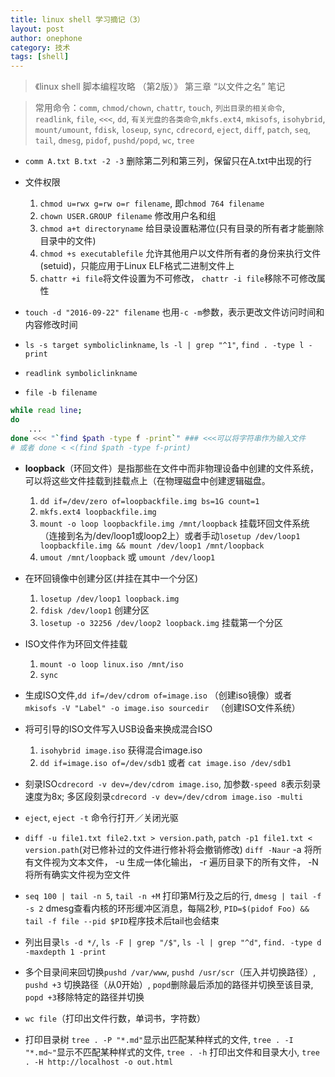 ```yaml
---
title: linux shell 学习摘记（3） 
layout: post
author: onephone
category: 技术
tags: [shell]
---
```


> 《linux shell 脚本编程攻略 （第2版）》 第三章 “以文件之名” 笔记      

> 常用命令：`comm`, `chmod/chown`, `chattr`, `touch`, `列出目录的相关命令`, `readlink`, `file`, `<<<`, `dd`, `有关光盘的各类命令`,`mkfs.ext4`, `mkisofs`, `isohybrid`, `mount/umount`, `fdisk`, `loseup`, `sync`, `cdrecord`, `eject`, `diff`, `patch`, `seq`, `tail`, `dmesg`, `pidof`, `pushd/popd`, `wc`, `tree`    
  
- `comm A.txt B.txt -2 -3` 删除第二列和第三列，保留只在A.txt中出现的行  
  
- 文件权限  
    1. `chmod u=rwx g=rw o=r filename`, 即`chmod 764 filename`  
    2. `chown USER.GROUP filename` 修改用户名和组  
    3. `chmod a+t directoryname` 给目录设置粘滞位(只有目录的所有者才能删除目录中的文件)  
    4. `chmod +s executablefile` 允许其他用户以文件所有者的身份来执行文件(setuid)，只能应用于Linux ELF格式二进制文件上  
    5. `chattr +i file`将文件设置为不可修改， `chattr -i file`移除不可修改属性  
  
- `touch -d "2016-09-22" filename` 也用`-c -m`参数，表示更改文件访问时间和内容修改时间  
  
- `ls -s target symboliclinkname`, `ls -l | grep "^1"`, `find . -type l -print`  
  
- `readlink symboliclinkname`  
  
- `file -b filename`  
  
```bash  
while read line;  
do   
    ...  
done <<< "`find $path -type f -print`" ### <<<可以将字符串作为输入文件   
# 或者 done < <(find $path -type f-print)  
```  
  
- **loopback**（环回文件）是指那些在文件中而非物理设备中创建的文件系统，可以将这些文件挂载到挂载点上（在物理磁盘中创建逻辑磁盘。  
    1. `dd if=/dev/zero of=loopbackfile.img bs=1G count=1`  
    2. `mkfs.ext4 loopbackfile.img`  
    3. `mount -o loop loopbackfile.img /mnt/loopback` 挂载环回文件系统（连接到名为/dev/loop1或loop2上）或者手动`losetup /dev/loop1 loopbackfile.img && mount /dev/loop1 /mnt/loopback`  
    4. `umout /mnt/loopback`  或 `umount /dev/loop1`  
  
- 在环回镜像中创建分区(并挂在其中一个分区)  
    1. `losetup /dev/loop1 loopback.img`  
    2. `fdisk /dev/loop1` 创建分区  
    3. `losetup -o 32256 /dev/loop2 loopback.img` 挂载第一个分区  
  
- ISO文件作为环回文件挂载  
    1. `mount -o loop linux.iso /mnt/iso`  
    2. `sync`  
  
- 生成ISO文件,`dd if=/dev/cdrom of=image.iso` （创建iso镜像）或者 `mkisofs -V "Label" -o image.iso sourcedir ` （创建ISO文件系统）  
  
- 将可引导的ISO文件写入USB设备来换成混合ISO  
    1. `isohybrid image.iso` 获得混合image.iso  
    2. `dd if=image.iso of=/dev/sdb1` 或者 `cat image.iso /dev/sdb1`  
  
- 刻录ISO`cdrecord -v dev=/dev/cdrom image.iso`, 加参数`-speed 8`表示刻录速度为8x; 多区段刻录`cdrecord -v dev=/dev/cdrom image.iso -multi`  
  
- `eject`, `eject -t` 命令行打开／关闭光驱  
  
- `diff -u file1.txt file2.txt > version.path`, `patch -p1 file1.txt < version.path`(对已修补过的文件进行修补将会撤销修改) `diff -Naur` -a 将所有文件视为文本文件， -u 生成一体化输出， -r 遍历目录下的所有文件， -N 将所有确实文件视为空文件  
  
- `seq 100 | tail -n 5`, `tail -n +M` 打印第M行及之后的行, `dmesg | tail -f -s 2` dmesg查看内核的环形缓冲区消息，每隔2秒, `PID=$(pidof Foo) && tail -f file --pid $PID`程序技术后tail也会结束  
  
- 列出目录`ls -d */`, `ls -F | grep "/$"`, `ls -l | grep "^d"`, `find. -type d -maxdepth 1 -print`  
  
- 多个目录间来回切换`pushd /var/www`, `pushd /usr/scr`（压入并切换路径）, `pushd +3` 切换路径（从0开始）, `popd`删除最后添加的路径并切换至该目录, `popd +3`移除特定的路径并切换  
  
- `wc file`（打印出文件行数，单词书，字符数）  
  
- 打印目录树 `tree . -P "*.md"`显示出匹配某种样式的文件, `tree . -I "*.md~"`显示不匹配某种样式的文件, `tree . -h` 打印出文件和目录大小, `tree . -H http://localhost -o out.html`  
